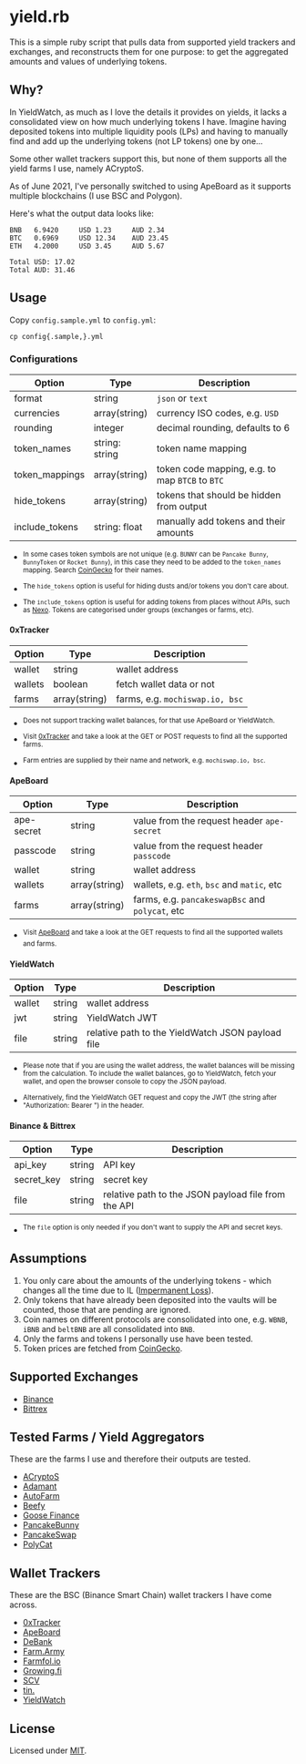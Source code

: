 # yield.rb

This is a simple ruby script that pulls data from supported yield trackers and exchanges, and reconstructs them for one purpose: to get the aggregated amounts and values of underlying tokens.

## Why?

In YieldWatch, as much as I love the details it provides on yields, it lacks a consolidated view on how much underlying tokens I have. Imagine having deposited tokens into multiple liquidity pools (LPs) and having to manually find and add up the underlying tokens (not LP tokens) one by one...

Some other wallet trackers support this, but none of them supports all the yield farms I use, namely ACryptoS.

As of June 2021, I've personally switched to using ApeBoard as it supports multiple blockchains (I use BSC and Polygon).

Here's what the output data looks like:

    BNB   6.9420     USD 1.23     AUD 2.34
    BTC   0.6969     USD 12.34    AUD 23.45
    ETH   4.2000     USD 3.45     AUD 5.67

    Total USD: 17.02
    Total AUD: 31.46

## Usage

Copy `config.sample.yml` to `config.yml`:

    cp config{.sample,}.yml

### Configurations

| Option         | Type           | Description
| -------------- | -------------- | -----------
| format         | string         | `json` or `text`
| currencies     | array(string)  | currency ISO codes, e.g. `USD`
| rounding       | integer        | decimal rounding, defaults to 6
| token_names    | string: string | token name mapping
| token_mappings | array(string)  | token code mapping, e.g. to map `BTCB` to `BTC`
| hide_tokens    | array(string)  | tokens that should be hidden from output
| include_tokens | string: float  | manually add tokens and their amounts

- <sup>In some cases token symbols are not unique (e.g. `BUNNY` can be `Pancake Bunny`, `BunnyToken` or `Rocket Bunny`), in this case they need to be added to the `token_names` mapping. Search [CoinGecko](https://www.coingecko.com/) for their names.</sup>

- <sup>The `hide_tokens` option is useful for hiding dusts and/or tokens you don't care about.</sup>

- <sup>The `include_tokens` option is useful for adding tokens from places without APIs, such as [Nexo](https://nexo.io/). Tokens are categorised under groups (exchanges or farms, etc).</sup>

#### 0xTracker

| Option  | Type          | Description
| ------- | ------------- | -----------
| wallet  | string        | wallet address
| wallets | boolean       | fetch wallet data or not
| farms   | array(string) | farms, e.g. `mochiswap.io, bsc`

- <sup>Does not support tracking wallet balances, for that use ApeBoard or YieldWatch.</sup>

- <sup>Visit [0xTracker](https://0xtracker.app/) and take a look at the GET or POST requests to find all the supported farms.</sup>

- <sup>Farm entries are supplied by their name and network, e.g. `mochiswap.io, bsc`.</sup>

#### ApeBoard

| Option     | Type          | Description
| ---------- | ------------- | -----------
| ape-secret | string        | value from the request header `ape-secret`
| passcode   | string        | value from the request header `passcode`
| wallet     | string        | wallet address
| wallets    | array(string) | wallets, e.g. `eth`, `bsc` and `matic`, etc
| farms      | array(string) | farms, e.g. `pancakeswapBsc` and `polycat`, etc

- <sup>Visit [ApeBoard](https://apeboard.finance/) and take a look at the GET requests to find all the supported wallets and farms.</sup>

#### YieldWatch

| Option | Type   | Description
| ------ | ------ | -----------
| wallet | string | wallet address
| jwt    | string | YieldWatch JWT
| file   | string | relative path to the YieldWatch JSON payload file

- <sup>Please note that if you are using the wallet address, the wallet balances will be missing from the calculation. To include the wallet balances, go to YieldWatch, fetch your wallet, and open the browser console to copy the JSON payload.</sup>

- <sup>Alternatively, find the YieldWatch GET request and copy the JWT (the string after "Authorization: Bearer ") in the header.</sup>

#### Binance & Bittrex

| Option     | Type   | Description
| ---------- | ------ | -----------
| api_key    | string | API key
| secret_key | string | secret key
| file       | string | relative path to the JSON payload file from the API

- <sup>The `file` option is only needed if you don't want to supply the API and secret keys.</sup>

## Assumptions

1. You only care about the amounts of the underlying tokens - which changes all the time due to IL ([Impermanent Loss](https://www.google.com/search?q=impermanent+loss)).
1. Only tokens that have already been deposited into the vaults will be counted, those that are pending are ignored.
1. Coin names on different protocols are consolidated into one, e.g. `WBNB`, `iBNB` and `beltBNB` are all consolidated into `BNB`.
1. Only the farms and tokens I personally use have been tested.
1. Token prices are fetched from [CoinGecko](https://www.coingecko.com/).

## Supported Exchanges

- [Binance](https://www.binance.com/)
- [Bittrex](https://bittrex.com/)

## Tested Farms / Yield Aggregators

These are the farms I use and therefore their outputs are tested.

- [ACryptoS](https://acryptos.com/)
- [Adamant](https://adamant.finance/)
- [AutoFarm](https://autofarm.network/)
- [Beefy](https://beefy.finance/)
- [Goose Finance](https://goosedefi.com/)
- [PancakeBunny](https://pancakebunny.finance/)
- [PancakeSwap](https://pancakeswap.finance/)
- [PolyCat](https://polycat.finance/)

## Wallet Trackers

These are the BSC (Binance Smart Chain) wallet trackers I have come across.

- [0xTracker](https://0xtracker.app/)
- [ApeBoard](https://apeboard.finance/)
- [DeBank](https://debank.com/)
- [Farm.Army](https://farm.army/)
- [Farmfol.io](https://farmfol.io/)
- [Growing.fi](https://www.growing.fi/)
- [SCV](https://scv.finance/)
- [tin.](https://tin.network/)
- [YieldWatch](https://www.yieldwatch.net/)

## License

Licensed under [MIT](http://fredwu.mit-license.org/).
